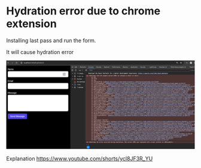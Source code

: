 # Hydration error due to chrome extension

Installing last pass and run the form.

It will cause hydration error

![alt text](image.png)

Explanation
https://www.youtube.com/shorts/ycl8JF3R_YU